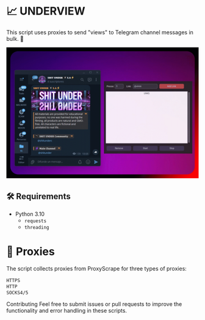 # 📈 UNDERVIEW

This script uses proxies to send "views" to Telegram channel messages in bulk. 🚀

![Telethon-GUI](main.gif)

## 🛠 Requirements

- Python 3.10
  - `requests`
  - `threading`

# 📡 Proxies

The script collects proxies from ProxyScrape for three types of proxies:

    HTTPS
    HTTP
    SOCKS4/5

Contributing
Feel free to submit issues or pull requests to improve the functionality and error handling in these scripts.
